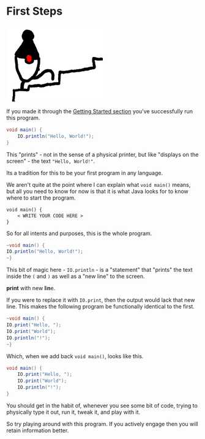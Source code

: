 # First Steps


<img src="/first_steps/header.png" height="200px"/>


If you made it through the [Getting Started section](./getting_started/hello_world.md) you've successfully run this program.

```java
void main() {
    IO.println("Hello, World!");
}
```

This "prints" - not in the sense of a physical printer, but like "displays on the screen" -
the text `"Hello, World!"`.

Its a tradition for this to be your first program in any language.

We aren't quite at the point where I can explain what `void main()` means, but
all you need to know for now is that it is what Java looks for to know where to start the program.

```java,no_run
void main() {
    < WRITE YOUR CODE HERE >
}
```

So for all intents and purposes, this is the whole program.

```java
~void main() {
IO.println("Hello, World!");
~}
```

This bit of magic here - `IO.println` - is a "statement" that "prints" the text inside the `(` and `)` as well as a "new line" to the screen.

**print** with new **l**i**n**e.

If you were to replace it with `IO.print`, then the output would lack that new line. This makes the following program be functionally identical to the first.

```java
~void main() {
IO.print("Hello, ");
IO.print("World");
IO.println("!");
~}
```

Which, when we add back `void main()`, looks like this.

```java
void main() {
    IO.print("Hello, ");
    IO.print("World");
    IO.println("!");
}
```

You should get in the habit of, whenever you see some bit of code, trying to physically type it out, run it,
tweak it, and play with it.

So try playing around with this program. If you actively engage then you will retain information better.

